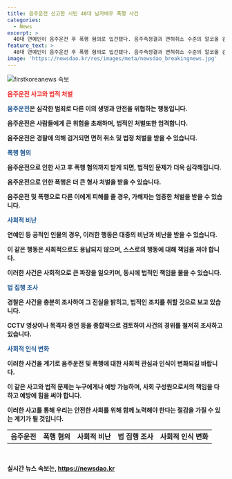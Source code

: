 ```yaml
---
title: 음주운전 신고한 시민 40대 남자배우 폭행 사건
categories:
  - News
excerpt: >
  40대 연예인이 음주운전 후 폭행 혐의로 입건됐다. 음주측정결과 면허취소 수준의 알코올 검출, 신고자들과의 시비로 폭행 혐의도 받았다. A씨는 음주운전을 인정하면서 폭행은 부인하고 경찰의 조사가 진행 중이다. CCTV를 토대로 사건 경위를 확인 중이니 논란이 예상된다. (총 148자)
feature_text: >
  40대 연예인이 음주운전 후 폭행 혐의로 입건됐다. 음주측정결과 면허취소 수준의 알코올 검출, 신고자들과의 시비로 폭행 혐의도 받았다. A씨는 음주운전을 인정하면서 폭행은 부인하고 경찰의 조사가 진행 중이다. CCTV를 토대로 사건 경위를 확인 중이니 논란이 예상된다. (총 148자)
image: 'https://newsdao.kr/res/images/meta/newsdao_breakingnews.jpg'
---
```


<p><img src="https://newsdao.kr/res/images/meta/newsdao_breakingnews.jpg" alt="firstkoreanews 속보" /></p>

<p><b><span style="color: #ee2323;">음주운전 사고와 법적 처벌</span></b></p>

<p><b><span style="color: #1a5490;">음주운전</span><b>은 심각한 범죄로 다른 이의 생명과 안전을 위협하는 행동입니다.</p>

<p>음주운전은 사람들에게 큰 위험을 초래하며, 법적인 처벌또한 엄격합니다. </p>

<p>음주운전은 경찰에 의해 검거되면 면허 취소 및 법정 처벌을 받을 수 있습니다.</p>

<p><b><span style="color: #1a5490;">폭행 혐의</span></b></p>

<p>음주운전으로 인한 사고 후 폭행 혐의까지 받게 되면, 법적인 문제가 더욱 심각해집니다.</p>

<p>음주운전으로 인한 폭행은 더 큰 형사 처벌을 받을 수 있습니다.</p>

<p>음주운전 및 폭행으로 다른 이에게 피해를 줄 경우, 가해자는 엄중한 처벌을 받을 수 있습니다.</p>

<p><b><span style="color: #1a5490;">사회적 비난</span></b></p>

<p>연예인 등 공적인 인물의 경우, 이러한 행동은 대중의 비난과 비난을 받을 수 있습니다.</p>

<p>이 같은 행동은 사회적으로도 용납되지 않으며, 스스로의 행동에 대해 책임을 져야 합니다.</p>

<p>이러한 사건은 사회적으로 큰 파장을 일으키며, 동시에 법적인 책임을 물을 수 있습니다.</p>

<p><b><span style="color: #1a5490;">법 집행 조사</span></b></p>

<p>경찰은 사건을 충분히 조사하여 그 진실을 밝히고, 법적인 조치를 취할 것으로 보고 있습니다.</p>

<p>CCTV 영상이나 목격자 증언 등을 종합적으로 검토하여 사건의 경위를 철저히 조사하고 있습니다. </p>

<p><b><span style="color: #1a5490;">사회적 인식 변화</span></b></p>

<p>이러한 사건을 계기로 음주운전 및 폭행에 대한 사회적 관심과 인식이 변화되길 바랍니다.</p>

<p>이 같은 사고와 법적 문제는 누구에게나 예방 가능하며, 사회 구성원으로서의 책임을 다하고 예방에 힘을 써야 합니다.</p>

<p>이러한 사고를 통해 우리는 안전한 사회를 위해 함께 노력해야 한다는 절감을 가질 수 있는 계기가 될 것입니다.</p>

<table>
  <tr>
    <td style="text-align: center; height: 17px;"><b>음주운전</b></td>
    <td style="text-align: center; height: 17px;"><b>폭행 혐의</b></td>
    <td style="text-align: center; height: 17px;"><b>사회적 비난</b></td>
    <td style="text-align: center; height: 17px;"><b>법 집행 조사</b></td>
    <td style="text-align: center; height: 17px;"><b>사회적 인식 변화</b></td>
  </tr>
</table>

<p data-ke-size="size16">&nbsp;</p>
실시간 뉴스 속보는, <a href="https://newsdao.kr" rel="dofollow">https://newsdao.kr</a>


